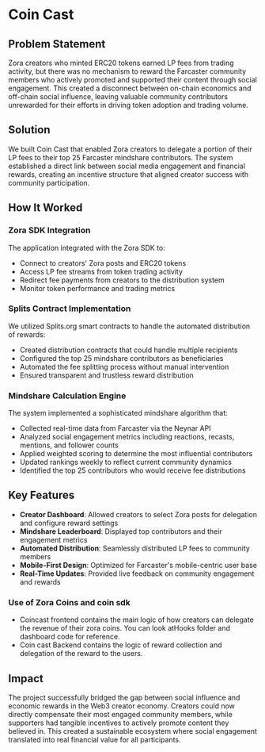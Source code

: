 # Coin Cast

## Problem Statement

Zora creators who minted ERC20 tokens earned LP fees from trading activity, but there was no mechanism to reward the Farcaster community members who actively promoted and supported their content through social engagement. This created a disconnect between on-chain economics and off-chain social influence, leaving valuable community contributors unrewarded for their efforts in driving token adoption and trading volume.

## Solution

We built Coin Cast that enabled Zora creators to delegate a portion of their LP fees to their top 25 Farcaster mindshare contributors. The system established a direct link between social media engagement and financial rewards, creating an incentive structure that aligned creator success with community participation.

## How It Worked

### Zora SDK Integration

The application integrated with the Zora SDK to:
- Connect to creators' Zora posts and ERC20 tokens
- Access LP fee streams from token trading activity
- Redirect fee payments from creators to the distribution system
- Monitor token performance and trading metrics

### Splits Contract Implementation

We utilized Splits.org smart contracts to handle the automated distribution of rewards:
- Created distribution contracts that could handle multiple recipients
- Configured the top 25 mindshare contributors as beneficiaries
- Automated the fee splitting process without manual intervention
- Ensured transparent and trustless reward distribution

### Mindshare Calculation Engine

The system implemented a sophisticated mindshare algorithm that:
- Collected real-time data from Farcaster via the Neynar API
- Analyzed social engagement metrics including reactions, recasts, mentions, and follower counts
- Applied weighted scoring to determine the most influential contributors
- Updated rankings weekly to reflect current community dynamics
- Identified the top 25 contributors who would receive fee distributions

## Key Features

- **Creator Dashboard**: Allowed creators to select Zora posts for delegation and configure reward settings
- **Mindshare Leaderboard**: Displayed top contributors and their engagement metrics
- **Automated Distribution**: Seamlessly distributed LP fees to community members
- **Mobile-First Design**: Optimized for Farcaster's mobile-centric user base
- **Real-Time Updates**: Provided live feedback on community engagement and rewards

### Use of Zora Coins and coin sdk

- Coincast frontend contains the main logic of how creators can delegate the revenue of their zora coins. You can look atHooks folder and dashboard code for reference.
- Coin cast Backend contains the logic of reward collection and delegation of the reward to the users.

## Impact

The project successfully bridged the gap between social influence and economic rewards in the Web3 creator economy. Creators could now directly compensate their most engaged community members, while supporters had tangible incentives to actively promote content they believed in. This created a sustainable ecosystem where social engagement translated into real financial value for all participants.


